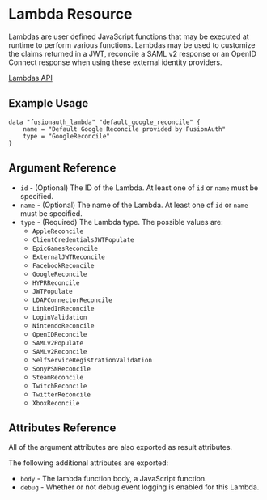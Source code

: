 # Lambda Resource

Lambdas are user defined JavaScript functions that may be executed at runtime to perform various functions. Lambdas may be used to customize the claims returned in a JWT, reconcile a SAML v2 response or an OpenID Connect response when using these external identity providers.

[Lambdas API](https://fusionauth.io/docs/v1/tech/apis/lambdas)

## Example Usage

```hcl
data "fusionauth_lambda" "default_google_reconcile" {
    name = "Default Google Reconcile provided by FusionAuth"
    type = "GoogleReconcile"
}
```

## Argument Reference

* `id`   - (Optional) The ID of the Lambda. At least one of `id` or `name` must be specified.
* `name` - (Optional) The name of the Lambda. At least one of `id` or `name` must be specified.
* `type` - (Required) The Lambda type. The possible values are:
    - `AppleReconcile`
    - `ClientCredentialsJWTPopulate`
    - `EpicGamesReconcile`
    - `ExternalJWTReconcile`
    - `FacebookReconcile`
    - `GoogleReconcile`
    - `HYPRReconcile`
    - `JWTPopulate`
    - `LDAPConnectorReconcile`
    - `LinkedInReconcile`
    - `LoginValidation`
    - `NintendoReconcile`
    - `OpenIDReconcile`
    - `SAMLv2Populate`
    - `SAMLv2Reconcile`
    - `SelfServiceRegistrationValidation`
    - `SonyPSNReconcile`
    - `SteamReconcile`
    - `TwitchReconcile`
    - `TwitterReconcile`
    - `XboxReconcile`

## Attributes Reference

All of the argument attributes are also exported as result attributes. 

The following additional attributes are exported:

* `body`  - The lambda function body, a JavaScript function.
* `debug` - Whether or not debug event logging is enabled for this Lambda.
